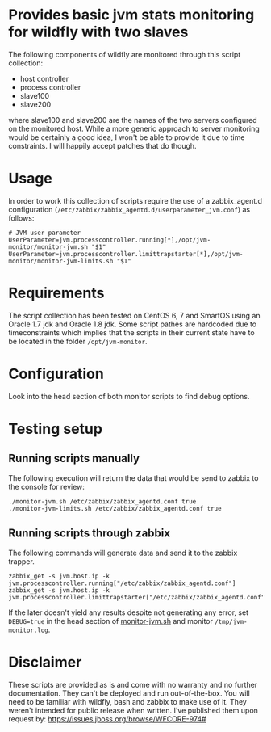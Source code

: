 # Provides basic jvm stats monitoring for wildfly with two slaves

The following components of wildfly are monitored through this script collection:

- host controller
- process controller
- slave100
- slave200

where slave100 and slave200 are the names of the two servers configured on the monitored host. While a more generic approach to server monitoring would be certainly a good idea, I won't be able to provide it due to time constraints. I will happily accept patches that do though.

# Usage

In order to work this collection of scripts require the use of a zabbix_agent.d configuration (`/etc/zabbix/zabbix_agentd.d/userparameter_jvm.conf`) as follows:

    # JVM user parameter
    UserParameter=jvm.processcontroller.running[*],/opt/jvm-monitor/monitor-jvm.sh "$1"
    UserParameter=jvm.processcontroller.limittrapstarter[*],/opt/jvm-monitor/monitor-jvm-limits.sh "$1"

# Requirements

The script collection has been tested on CentOS 6, 7 and SmartOS using an Oracle 1.7 jdk and Oracle 1.8 jdk. Some script pathes are hardcoded due to timeconstraints which implies that the scripts in their current state have to be located in the folder `/opt/jvm-monitor`.

# Configuration

Look into the head section of both monitor scripts to find debug options.

# Testing setup

## Running scripts manually

The following execution will return the data that would be send to zabbix to the console for review:

    ./monitor-jvm.sh /etc/zabbix/zabbix_agentd.conf true
    ./monitor-jvm-limits.sh /etc/zabbix/zabbix_agentd.conf true

## Running scripts through zabbix

The following commands will generate data and send it to the zabbix trapper.

    zabbix_get -s jvm.host.ip -k jvm.processcontroller.running["/etc/zabbix/zabbix_agentd.conf"]
    zabbix_get -s jvm.host.ip -k jvm.processcontroller.limittrapstarter["/etc/zabbix/zabbix_agentd.conf"]

If the later doesn't yield any results despite not generating any error, set ```DEBUG=true``` in the head section of [monitor-jvm.sh](monitor-jvm.sh) and monitor `/tmp/jvm-monitor.log`.

# Disclaimer

These scripts are provided as is and come with no warranty and no further documentation. They can't be deployed and run out-of-the-box. You will need to be familiar with wildfly, bash and zabbix to make use of it. They weren't intended for public release when written. I've published them upon request by: https://issues.jboss.org/browse/WFCORE-974#